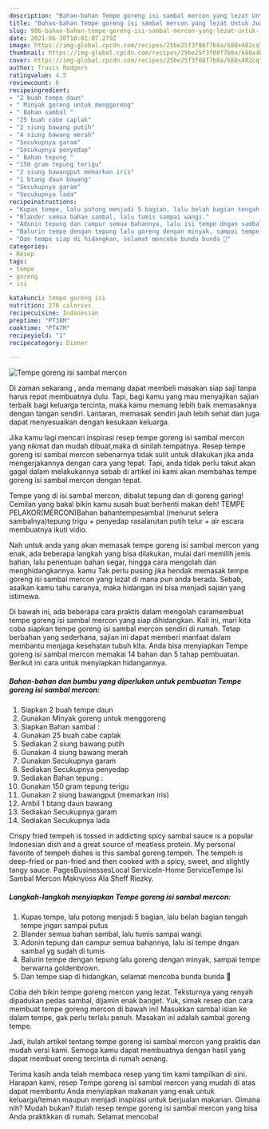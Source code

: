 ```yaml
---
description: "Bahan-bahan Tempe goreng isi sambal mercon yang lezat Untuk Jualan"
title: "Bahan-bahan Tempe goreng isi sambal mercon yang lezat Untuk Jualan"
slug: 986-bahan-bahan-tempe-goreng-isi-sambal-mercon-yang-lezat-untuk-jualan
date: 2021-06-30T10:01:07.279Z
image: https://img-global.cpcdn.com/recipes/25be25f3f08f7b8a/680x482cq70/tempe-goreng-isi-sambal-mercon-foto-resep-utama.jpg
thumbnail: https://img-global.cpcdn.com/recipes/25be25f3f08f7b8a/680x482cq70/tempe-goreng-isi-sambal-mercon-foto-resep-utama.jpg
cover: https://img-global.cpcdn.com/recipes/25be25f3f08f7b8a/680x482cq70/tempe-goreng-isi-sambal-mercon-foto-resep-utama.jpg
author: Travis Rodgers
ratingvalue: 4.5
reviewcount: 6
recipeingredient:
- "2 buah tempe daun"
- " Minyak goreng untuk menggoreng"
- " Bahan sambal "
- "25 buah cabe caplak"
- "2 siung bawang putih"
- "4 siung bawang merah"
- "Secukupnya garam"
- "Secukupnya penyedap"
- " Bahan tepung "
- "150 gram tepung terigu"
- "2 siung bawangput memarkan iris"
- "1 btang daun bawang"
- "Secukupnya garam"
- "Secukupnya lada"
recipeinstructions:
- "Kupas tempe, lalu potong menjadi 5 bagian, lalu belah bagian tengah tempe jngan sampai putus"
- "Blander semua bahan sambal, lalu tumis sampai wangi."
- "Adonin tepung dan campur semua bahannya, lalu isi tempe dngan sambal yg sudah di tumis"
- "Balurin tempe dengan tepung lalu goreng dengan minyak, sampai tempe berwarna goldenbrown."
- "Dan tempe siap di hidangkan, selamat mencoba bunda bunda 🤗"
categories:
- Resep
tags:
- tempe
- goreng
- isi

katakunci: tempe goreng isi 
nutrition: 278 calories
recipecuisine: Indonesian
preptime: "PT38M"
cooktime: "PT47M"
recipeyield: "1"
recipecategory: Dinner

---
```



![Tempe goreng isi sambal mercon](https://img-global.cpcdn.com/recipes/25be25f3f08f7b8a/680x482cq70/tempe-goreng-isi-sambal-mercon-foto-resep-utama.jpg)

Di zaman  sekarang , anda memang dapat membeli masakan siap saji tanpa harus repot membuatnya dulu. Tapi, bagi kamu yang mau menyajikan sajian terbaik bagi keluarga tercinta, maka kamu memang lebih baik memasaknya dengan tangan sendiri. Lantaran, memasak sendiri jauh lebih sehat dan juga dapat menyesuaikan dengan kesukaan keluarga.

Jika kamu lagi mencari inspirasi resep tempe goreng isi sambal mercon yang nikmat dan mudah dibuat,maka di sinilah tempatnya. Resep tempe goreng isi sambal mercon  sebenarnya tidak sulit untuk dilakukan jika anda mengerjakannya dengan cara yang tepat. Tapi, anda tidak perlu takut akan gagal dalam melakukannya 
sebab di artikel ini kami akan membahas tempe goreng isi sambal mercon dengan tepat.  

Tempe yang di isi sambal mercon, dibalut tepung dan di goreng garing! Cemilan yang bakal bikin kamu susah buat berhenti makan deh! TEMPE PELAKOR(MERCON)Bahan bahantempesambal (menurut selera sambalnya)tepung trigu + penyedap rasalarutan putih telur + air escara membuatnya ikuti vidio.

Nah untuk anda yang akan memasak tempe goreng isi sambal mercon yang enak, ada beberapa langkah yang bisa dilakukan, mulai dari memilih jenis bahan, lalu penentuan bahan segar, hingga cara mengolah dan menghidangkannya. kamu Tak perlu pusing jika hendak memasak tempe goreng isi sambal mercon yang lezat di mana pun anda berada. Sebab, asalkan kamu  tahu caranya, maka hidangan ini bisa menjadi sajian yang istimewa.

Di bawah ini, ada beberapa cara praktis  dalam mengolah caramembuat tempe goreng isi sambal mercon yang siap dihidangkan. Kali ini, mari kita coba siapkan tempe goreng isi sambal mercon sendiri di rumah. Tetap berbahan yang sederhana, sajian ini dapat memberi manfaat dalam membantu menjaga kesehatan tubuh kita. Anda bisa menyiapkan Tempe goreng isi sambal mercon memakai 14 bahan dan 5 tahap pembuatan. Berikut ini cara untuk menyiapkan hidangannya.

<!--inarticleads1-->

##### Bahan-bahan dan bumbu yang diperlukan untuk pembuatan Tempe goreng isi sambal mercon:

1. Siapkan 2 buah tempe daun
1. Gunakan  Minyak goreng untuk menggoreng
1. Siapkan  Bahan sambal :
1. Gunakan 25 buah cabe caplak
1. Sediakan 2 siung bawang putih
1. Gunakan 4 siung bawang merah
1. Gunakan Secukupnya garam
1. Sediakan Secukupnya penyedap
1. Sediakan  Bahan tepung :
1. Gunakan 150 gram tepung terigu
1. Gunakan 2 siung bawangput (memarkan iris)
1. Ambil 1 btang daun bawang
1. Sediakan Secukupnya garam
1. Sediakan Secukupnya lada


Crispy fried tempeh is tossed in addicting spicy sambal sauce is a popular Indonesian dish and a great source of meatless protein. My personal favorite of tempeh dishes is this sambal goreng tempeh. The tempeh is deep-fried or pan-fried and then cooked with a spicy, sweet, and slightly tangy sauce. PagesBusinessesLocal ServiceIn-Home ServiceTempe Isi Sambal Mercon Maknyoss Ala Sheff Riezky. 

<!--inarticleads2-->

##### Langkah-langkah menyiapkan Tempe goreng isi sambal mercon:

1. Kupas tempe, lalu potong menjadi 5 bagian, lalu belah bagian tengah tempe jngan sampai putus
1. Blander semua bahan sambal, lalu tumis sampai wangi.
1. Adonin tepung dan campur semua bahannya, lalu isi tempe dngan sambal yg sudah di tumis
1. Balurin tempe dengan tepung lalu goreng dengan minyak, sampai tempe berwarna goldenbrown.
1. Dan tempe siap di hidangkan, selamat mencoba bunda bunda 🤗


Coba deh bikin tempe goreng mercon yang lezat. Teksturnya yang renyah dipadukan pedas sambal, dijamin enak banget. Yuk, simak resep dan cara membuat tempe goreng mercon di bawah ini! Masukkan sambal isian ke dalam tempe, gak perlu terlalu penuh. Masakan ini adalah sambal goreng tempe. 

Jadi, itulah artikel tentang  tempe goreng isi sambal mercon  yang praktis dan mudah versi kami. Semoga kamu dapat membuatnya dengan hasil yang dapat membuat oreng tercinta di rumah senang. 

Terima kasih anda telah membaca resep yang tim kami tampilkan di sini. Harapan kami, resep  Tempe goreng isi sambal mercon yang mudah di atas dapat membantu Anda menyiapkan makanan yang enak untuk keluarga/teman maupun menjadi inspirasi untuk berjualan makanan. Gimana nih? Mudah bukan? Itulah resep tempe goreng isi sambal mercon yang bisa Anda praktikkan di rumah. Selamat mencoba!

